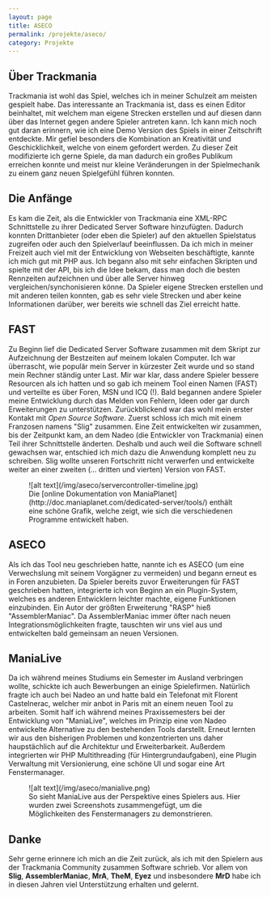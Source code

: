 ```yaml
---
layout: page
title: ASECO
permalink: /projekte/aseco/
category: Projekte
---
```


## Über Trackmania

Trackmania ist wohl das Spiel, welches ich in meiner Schulzeit am meisten gespielt habe. Das interessante an Trackmania ist, dass es einen Editor beinhaltet, mit welchem man eigene Strecken erstellen und auf diesen dann über das Internet gegen andere Spieler antreten kann. Ich kann mich noch gut daran erinnern, wie ich eine Demo Version des Spiels in einer Zeitschrift entdeckte. Mir gefiel besonders die Kombination an Kreativität und Geschicklichkeit, welche von einem gefordert werden. Zu dieser Zeit modifizierte ich gerne Spiele, da man dadurch ein großes Publikum erreichen konnte und meist nur kleine Veränderungen in der Spielmechanik zu einem ganz neuen Spielgefühl führen konnten.

## Die Anfänge

Es kam die Zeit, als die Entwickler von Trackmania eine XML-RPC Schnittstelle zu ihrer Dedicated Server Software hinzufügten. Dadurch konnten Drittanbieter (oder eben die Spieler) auf den aktuellen Spielstatus zugreifen oder auch den Spielverlauf beeinflussen. Da ich mich in meiner Freizeit auch viel mit der Entwicklung von Webseiten beschäftigte, kannte ich mich gut mit PHP aus. Ich begann also mit sehr einfachen Skripten und spielte mit der API, bis ich die Idee bekam, dass man doch die besten Rennzeiten aufzeichnen und über alle Server hinweg vergleichen/synchonisieren könne. Da Spieler eigene Strecken erstellen und mit anderen teilen konnten, gab es sehr viele Strecken und aber keine Informationen darüber, wer bereits wie schnell das Ziel erreicht hatte.

## FAST

Zu Beginn lief die Dedicated Server Software zusammen mit dem Skript zur Aufzeichnung der Bestzeiten auf meinem lokalen Computer. Ich war überrascht, wie populär mein Server in kürzester Zeit wurde und so stand mein Rechner ständig unter Last. Mir war klar, dass andere Spieler bessere Resourcen als ich hatten und so gab ich meinem Tool einen Namen (FAST) und verteilte es über Foren, MSN und ICQ (!). Bald begannen andere Spieler meine Entwicklung durch das Melden von Fehlern, Ideen oder gar durch Erweiterungen zu unterstützen. Zurückblickend war das wohl mein erster Kontakt mit *Open Source Software*. Zuerst schloss ich mich mit einem Franzosen namens "Slig" zusammen. Eine Zeit entwickelten wir zusammen, bis der Zeitpunkt kam, an dem Nadeo (die Entwickler von Trackmania) einen Teil ihrer Schnittstelle änderten. Deshalb und auch weil die Software schnell gewachsen war, entschied ich mich dazu die Anwendung komplett neu zu schreiben. Slig wollte unseren Fortschritt nicht verwerfen und entwickelte weiter an einer zweiten (... dritten und vierten) Version von FAST.

<figure markdown="1">
![alt text](/img/aseco/servercontroller-timeline.jpg)
<figcaption>Die [online Dokumentation von ManiaPlanet](http://doc.maniaplanet.com/dedicated-server/tools/) enthält eine schöne Grafik, welche zeigt, wie sich die verschiedenen Programme entwickelt haben.</figcaption>
</figure>

## ASECO

Als ich das Tool neu geschrieben hatte, nannte ich es ASECO (um eine Verwechslung mit seinem Vorgägner zu vermeiden) und begann erneut es in Foren anzubieten. Da Spieler bereits zuvor Erweiterungen für FAST geschrieben hatten, integrierte ich von Beginn an ein Plugin-System, welches es anderen Entwicklern leichter machte, eigene Funktionen einzubinden. Ein Autor der größten Erweiterung "RASP" hieß "AssemblerManiac". Da AssemblerManiac immer öfter nach neuen Integrationsmöglichkeiten fragte, tauschten wir uns viel aus und entwickelten bald gemeinsam an neuen Versionen.

## ManiaLive

Da ich während meines Studiums ein Semester im Ausland verbringen wollte, schickte ich auch Bewerbungen an einige Spielefirmen. Natürlich fragte ich auch bei Nadeo an und hatte bald ein Telefonat mit Florent Castelnerac, welcher mir anbot in Paris mit an einem neuen Tool zu arbeiten. Somit half ich während meines Praxissemesters bei der Entwicklung von "ManiaLive", welches im Prinzip eine von Nadeo entwickelte Alternative zu den bestehenden Tools darstellt. Erneut lernten wir aus den bisherigen Problemen und konzentrierten uns daher haupstächlich auf die Architektur und Erweiterbarkeit. Außerdem integrierten wir PHP Multithreading (für Hintergrundaufgaben), eine Plugin Verwaltung mit Versionierung, eine schöne UI und sogar eine Art Fenstermanager.

<figure style="max-width:600px" markdown="1">
![alt text](/img/aseco/manialive.png)
<figcaption>So sieht ManiaLive aus der Perspektive eines Spielers aus. Hier wurden zwei Screenshots zusammengefügt, um die Möglichkeiten des Fenstermanagers zu demonstrieren.</figcaption>
</figure>

## Danke

Sehr gerne erinnere ich mich an die Zeit zurück, als ich mit den Spielern aus der Trackmania Community zusammen Software schrieb. Vor allem von **Slig**, **AssemblerManiac**, **MrA**, **TheM**, **Eyez** und insbesondere **MrD** habe ich in diesen Jahren viel Unterstützung erhalten und gelernt.